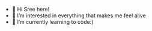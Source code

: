 - 👋 Hi Sree here!
- 👀 I’m interested in everything that makes me feel alive
- 🌱 I’m currently learning to code:) 


<!---
sreevprabhu/sreevprabhu is a ✨ special ✨ repository because its `README.md` (this file) appears on your GitHub profile.
You can click the Preview link to take a look at your changes.
--->
